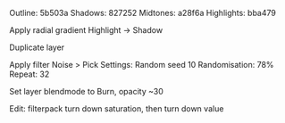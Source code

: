 Outline:	5b503a
Shadows:	827252
Midtones:	a28f6a
Highlights:	bba479

Apply radial gradient Highlight -> Shadow

Duplicate layer

Apply filter Noise > Pick 
Settings:
Random seed 10
Randomisation: 78%
Repeat: 32

Set layer blendmode to Burn, opacity ~30


Edit: filterpack turn down saturation, then turn down value
